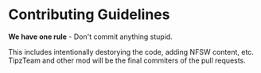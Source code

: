 Contributing Guidelines
=======================

**We have one rule** - Don't commit anything stupid.

This includes intentionally destorying the code, adding NFSW content, etc. TipzTeam and other mod will be the final commiters of the pull requests.
